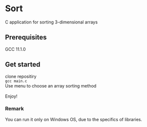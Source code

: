 # Sort
C application for sorting 3-dimensional arrays
## Prerequisites
GCC 11.1.0
## Get started
clone repositiry \
`
gcc main.c
` \
Use menu to choose an array sorting method \
\
Enjoy!
### Remark
You can run it only on Windows OS, due to the specifics of libraries.
